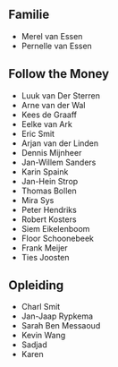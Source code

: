 


## Familie
* Merel van Essen
* Pernelle van Essen


## Follow the Money
* Luuk van Der Sterren
* Arne van der Wal
* Kees de Graaff
* Eelke van Ark
* Eric Smit
* Arjan van der Linden
* Dennis Mijnheer
* Jan-Willem Sanders
* Karin Spaink
* Jan-Hein Strop
* Thomas Bollen
* Mira Sys
* Peter Hendriks
* Robert Kosters
* Siem Eikelenboom
* Floor Schoonebeek
* Frank Meijer
* Ties Joosten

## Opleiding
* Charl Smit
* Jan-Jaap Rypkema
* Sarah Ben Messaoud
* Kevin Wang
* Sadjad
* Karen

